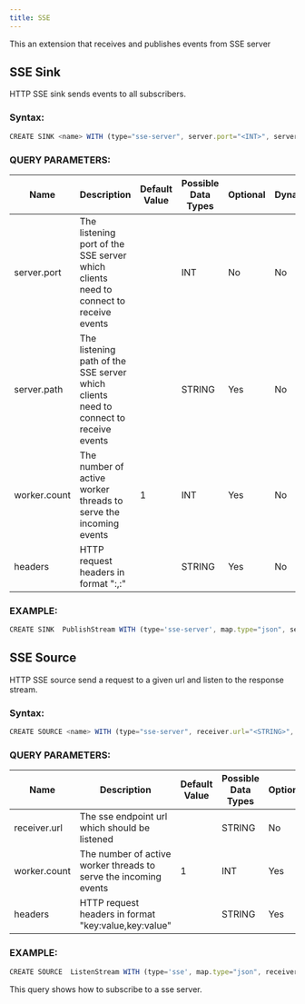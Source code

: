 ```yaml
---
title: SSE
---
```


This an extension that receives and publishes events from SSE server


## SSE Sink

HTTP SSE sink sends events to all subscribers.

### Syntax:

```js
CREATE SINK <name> WITH (type="sse-server", server.port="<INT>", server.path="<STRING>", worker.count="<INT>", headers="<STRING>");
```

### QUERY PARAMETERS:

| Name         | Description |	Default Value |	Possible Data Types	| Optional | Dynamic |
|--------------|-------------|----------------|---------------------| -------- |---------|
| server.port  | The listening port of the SSE server which clients need to connect to receive events | | INT	| No | No |
| server.path  | The listening path of the SSE server which clients need to connect to receive events | | STRING | Yes | No |
| worker.count | The number of active worker threads to serve the incoming events                     | 1 | INT | Yes | No |
| headers      | HTTP request headers in format "<key>:<value>,<key>:<value>" | | STRING | Yes | No |



### EXAMPLE:

```js
CREATE SINK  PublishStream WITH (type='sse-server', map.type="json", server.port='8020', server.path='testsse') (param1 string);
```




## SSE Source

HTTP SSE source send a request to a given url and listen to the response stream.


### Syntax:

```js
CREATE SOURCE <name> WITH (type="sse-server", receiver.url="<STRING>", worker.count="<INT>", headers="<STRING>");
```

### QUERY PARAMETERS:

| Name          | Description |	Default Value |	Possible Data Types	| Optional | Dynamic |
|---------------|-------------|----------------|---------------------| -------- |---------|
| receiver.url  | The sse endpoint url which should be listened | | STRING	| No | No |
| worker.count  | The number of active worker threads to serve the incoming events                     | 1 | INT | Yes | No |
| headers       | HTTP request headers in format "key:value,key:value" | | STRING | Yes | No |


### EXAMPLE:

```js
CREATE SOURCE  ListenStream WITH (type='sse', map.type="json", receiver.url='http://localhost:8020/testsse') (param1 string);
```

This query shows how to subscribe to a sse server. 